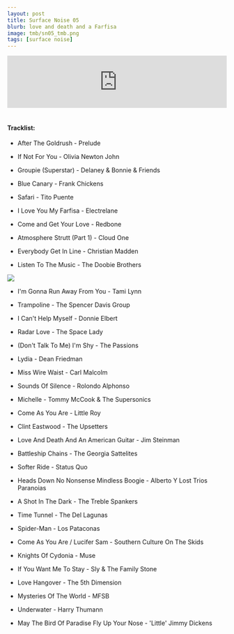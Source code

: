```yaml
---
layout: post
title: Surface Noise 05
blurb: love and death and a Farfisa
image: tmb/sn05_tmb.png
tags: [surface noise]
---
```



<iframe width="100%" height="120" src="https://www.mixcloud.com/widget/iframe/?hide_cover=1&feed=%2Fzero_cc%2Fsurface-noise-5-17817%2F" frameborder="0" ></iframe>
&nbsp;

#### Tracklist:

- After The Goldrush - Prelude
- If Not For You - Olivia Newton John
- Groupie (Superstar) - Delaney & Bonnie & Friends

- Blue Canary - Frank Chickens
- Safari - Tito Puente
- I Love You My Farfisa - Electrelane

- Come and Get Your Love - Redbone
- Atmosphere Strutt (Part 1) - Cloud One
- Everybody Get In Line - Christian Madden
- Listen To The Music - The Doobie Brothers

![](https://lh3.googleusercontent.com/jxD1VimqFKNLM3UoL4Dc2qeSrM-Gd8I-ro4fE1KIPhdvI8j_Avuy6_kUy7CA0fObxYlNMyvwqn6z7kEVIGUgKeP8M649EAfrp-5R21yT6NTi1PZgRK9qp70YeaXXPDKsT0RZ3dVlNSV92PEEQOxei-GQjv3s9WrwFeO0Zd8xMPE0FEb3jYWRf0UCEzy5uWJEDxLUXsPIFYJk3A3WK1rv00WwW34vBmINEjMizZCs3MHePRBcFhLgHtz-q0aZqsFzYH3qp02We0Mo3gnnUwh0uGxPqqyFWchWNJiWooareXluudUwjS1LePkRXtYYMJ4fWaLP2149o37CfsDGSV_q7DdptKqGcaaRJbvQ7oPQW9HeOWc7MVDIDQXrTIlD-F-Mu7Dw4jiQDUHZ9UhFzWZ1Nwd1bJOfoJf388zG8s92PNdGApc6Miecxc3elUhoiK5dVM3LArxHas8U1Z4ovtSVvCugu2oNM8MLpBqAyWNJgMsa2AR6G05kL-qB6wMOrfMTOAuzPb3u6LyHtxySP5mOFRV5b0PdihBBbYC9QJUjOHCMfeJAEQil8uAIFLS7T3Eu4litxTpxfFqlhliB3psg5KdbZBAiNqPyQ1_UcmxkGBh3pVc7PrvYlmHBnPvcXe5KdaXMPS8UfBM2hYq6Utmkb4r_=s600-no)

- I'm Gonna Run Away From You - Tami Lynn
- Trampoline - The Spencer Davis Group
- I Can't Help Myself - Donnie Elbert

- Radar Love - The Space Lady
- (Don't Talk To Me) I'm Shy - The Passions
- Lydia - Dean Friedman

- Miss Wire Waist - Carl Malcolm
- Sounds Of Silence - Rolondo Alphonso
- Michelle - Tommy McCook & The Supersonics
- Come As You Are - Little Roy
- Clint Eastwood - The Upsetters

- Love And Death And An American Guitar - Jim Steinman
- Battleship Chains - The Georgia Sattelites
- Softer Ride - Status Quo
- Heads Down No Nonsense Mindless Boogie - Alberto Y Lost Trios Paranoias

- A Shot In The Dark - The Treble Spankers
- Time Tunnel - The Del Lagunas
- Spider-Man - Los Pataconas
- Come As You Are / Lucifer Sam - Southern Culture On The Skids
- Knights Of Cydonia - Muse

- If You Want Me To Stay - Sly & The Family Stone
- Love Hangover - The 5th Dimension
- Mysteries Of The World - MFSB
- Underwater - Harry Thumann

- May The Bird Of Paradise Fly Up Your Nose - 'Little' Jimmy Dickens
